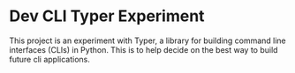 # Dev CLI Typer Experiment

This project is an experiment with Typer, a library for building command line interfaces (CLIs) in Python. This is to help decide on the best way to build future cli applications.